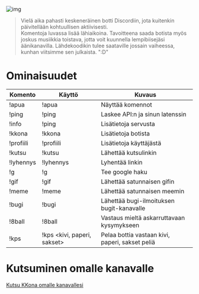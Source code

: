 ![img](https://imgur.com/fFSAYJU.png)

> Vielä aika pahasti keskeneräinen botti Discordiin, jota kuitenkin päivitellään kohtuullisen aktiivisesti.<br />
> Komentoja luvassa lisää lähiaikoina. Tavoitteena saada botista myös joskus musiikkia toistava, jotta voit kuunnella lempibiisejäsi äänikanavilla. Lähdekoodikin tulee saataville jossain vaiheessa, kunhan viitsimme sen julkaista. ":D"

# Ominaisuudet

| Komento |  Käyttö |  Kuvaus |
| --- | --- | --- |
| !apua | !apua | Näyttää komennot |
| !ping | !ping | Laskee API:n ja sinun latenssin |
| !info | !ping | Lisätietoja servusta |
| !kkona | !kkona | Lisätietoja botista |
| !profiili | !profiili | Lisätietoja käyttäjästä |
| !kutsu | !kutsu | Lähettää kutsulinkin |
| !lyhennys | !lyhennys <linkki> | Lyhentää linkin |
| !g | !g <hakusana> | Tee google haku |
| !gif | !gif | Lähettää satunnaisen gifin |
| !meme | !meme | Lähettää satunnaisen meemin |
| !bugi | !bugi | Lähettää bugi-ilmoituksen bugit-kanavalle |
| !8ball | !8ball <kysymys> | Vastaus mieltä askarruttavaan kysymykseen |
| !kps | !kps <kivi, paperi, sakset> | Pelaa bottia vastaan kivi, paperi, sakset peliä |


# Kutsuminen omalle kanavalle

[Kutsu KKona omalle kanavallesi](https://discordapp.com/api/oauth2/authorize?client_id=424343317854289943&permissions=8&scope=bot)
 

